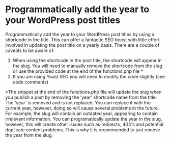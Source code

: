 # Programmatically add the year to your WordPress post titles
Programmatically add the year to your WordPress post titles by using a shortcode in the title. This can offer a fantactic SEO boost with little effort involved in updating the post title on a yearly basis.
There are a couple of caveats to be aware of. 
1. When using the shortcode in the post title, the shortcode will appear in the slug. You will need to manually remove the shortcode from the slug or use the provided code at the end of the functions.php file *
2. If you are using Yoast SEO you will need to modify the code slightly (see code comments)

*The snippet at the end of the functions.php file will update the slug when you publish a post by removing the 'year' shortcode name from the title. The 'year' is removed and is not replaced. You can replace it with the current year, however, doing so will cause several problems in the future. For example, the slug will contain an outdated year, appearing to contain irrelevant information. You can programatically update the year in the slug, however, this will create other issues such as redirects, 404's and potential duplicate content problems. This is why it is recommended to just remove the year from the slug.
